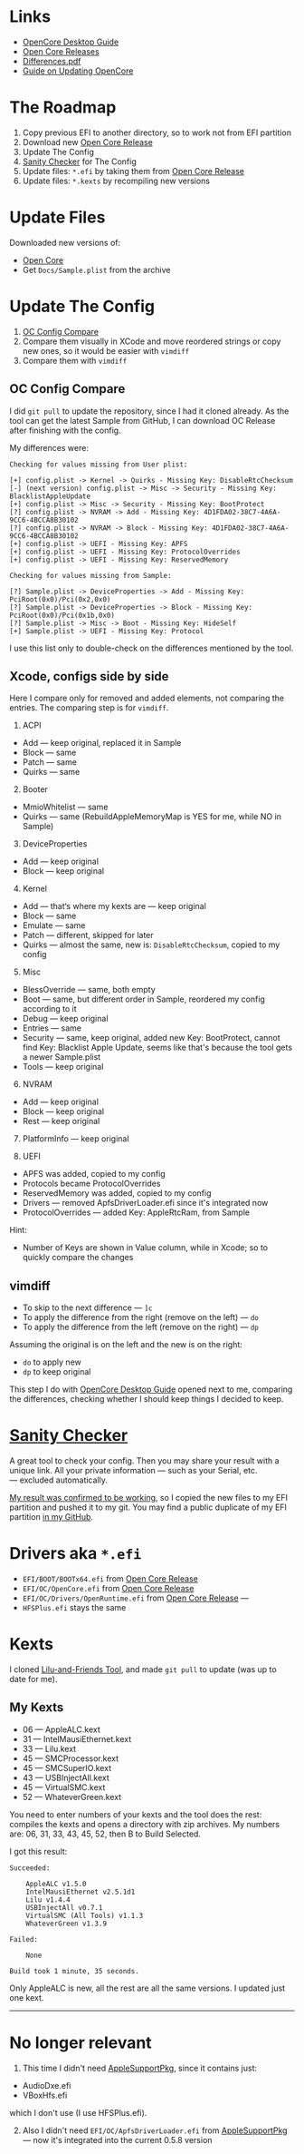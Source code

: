 
# Links

- [OpenCore Desktop Guide](https://dortania.github.io/OpenCore-Desktop-Guide/)
- [Open Core Releases](https://github.com/acidanthera/OpenCorePkg/releases)
- [Differences.pdf](https://github.com/acidanthera/OpenCorePkg/blob/master/Docs/Differences/Differences.pdf)
- [Guide on Updating OpenCore](https://dortania.github.io/OpenCore-Desktop-Guide/post-install/update.html)


# The Roadmap

1. Copy previous EFI to another directory, so to work not from EFI partition
2. Download new [Open Core Release](https://github.com/acidanthera/OpenCorePkg/releases)
3. Update The Config
4. [Sanity Checker](https://opencore.slowgeek.com/) for The Config
5. Update files: `*.efi` by taking them from [Open Core Release](https://github.com/acidanthera/OpenCorePkg/releases)
6. Update files: `*.kexts` by recompiling new versions


# Update Files

Downloaded new versions of:

- [Open Core](https://github.com/acidanthera/OpenCorePkg/releases)
- Get `Docs/Sample.plist` from the archive

# Update The Config

1. [OC Config Compare](https://github.com/corpnewt/OCConfigCompare)
2. Compare them visually in XCode and move reordered strings or copy new ones, so it would be easier with `vimdiff`
3. Compare them with `vimdiff`

## OC Config Compare

I did `git pull` to update the repository, since I had it cloned already. As the tool can get the latest Sample from GitHub, I can download OC Release after finishing with the config.

My differences were:

```
Checking for values missing from User plist:

[+] config.plist -> Kernel -> Quirks - Missing Key: DisableRtcChecksum
[-] (next version) config.plist -> Misc -> Security - Missing Key: BlacklistAppleUpdate
[+] config.plist -> Misc -> Security - Missing Key: BootProtect
[?] config.plist -> NVRAM -> Add - Missing Key: 4D1FDA02-38C7-4A6A-9CC6-4BCCA8B30102
[?] config.plist -> NVRAM -> Block - Missing Key: 4D1FDA02-38C7-4A6A-9CC6-4BCCA8B30102
[+] config.plist -> UEFI - Missing Key: APFS
[+] config.plist -> UEFI - Missing Key: ProtocolOverrides
[+] config.plist -> UEFI - Missing Key: ReservedMemory

Checking for values missing from Sample:

[?] Sample.plist -> DeviceProperties -> Add - Missing Key: PciRoot(0x0)/Pci(0x2,0x0)
[?] Sample.plist -> DeviceProperties -> Block - Missing Key: PciRoot(0x0)/Pci(0x1b,0x0)
[?] Sample.plist -> Misc -> Boot - Missing Key: HideSelf
[+] Sample.plist -> UEFI - Missing Key: Protocol

```

I use this list only to double-check on the differences mentioned by the tool.


## Xcode, configs side by side

Here I compare only for removed and added elements, not comparing the entries. The comparing step is for `vimdiff`.

1. ACPI
 - Add — keep original, replaced it in Sample
 - Block — same
 - Patch — same
 - Quirks — same

2. Booter
 - MmioWhitelist — same
 - Quirks — same (RebuildAppleMemoryMap is YES for me, while NO in Sample)

3. DeviceProperties
 - Add — keep original
 - Block — keep original

4. Kernel
 - Add — that‘s where my kexts are — keep original
 - Block — same
 - Emulate — same
 - Patch — different, skipped for later
 - Quirks — almost the same, new is: `DisableRtcChecksum`, copied to my config

5. Misc

- BlessOverride — same, both empty
- Boot — same, but different order in Sample, reordered my config according to it
- Debug — keep original
- Entries — same
- Security — same, keep original, added new Key: BootProtect, cannot find Key: Blacklist Apple Update, seems like that's because the tool gets a newer Sample.plist
- Tools — keep original

6. NVRAM
 - Add — keep original
 - Block — keep original
 - Rest — keep original

7. PlatformInfo — keep original

8. UEFI
 - APFS was added, copied to my config
 - Protocols became ProtocolOverrides
 - ReservedMemory was added, copied to my config
 - Drivers — removed ApfsDriverLoader.efi since it's integrated now
 - ProtocolOverrides — added Key: AppleRtcRam, from Sample


Hint:

- Number of Keys are shown in Value column, while in Xcode; so to quickly compare the changes


## vimdiff

- To skip to the next difference — `]c`
- To apply the difference from the right (remove on the left) — `do`
- To apply the difference from the left (remove on the right) — `dp`

Assuming the original is on the left and the new is on the right:

- `do` to apply new
- `dp` to keep original


This step I do with [OpenCore Desktop Guide](https://dortania.github.io/OpenCore-Desktop-Guide/) opened next to me, comparing the differences, checking whether I should keep things I decided to keep.



# [Sanity Checker](https://opencore.slowgeek.com/)

A great tool to check your config. Then you may share your result with a unique link. All your private information — such as your Serial, etc. — excluded automatically.

[My result was confirmed to be working](https://opencore.slowgeek.com/?file=haswell058Xcw1l8&rs=haswell058), so I copied the new files to my EFI partition and pushed it to my git. You may find a public duplicate of my EFI partition [in my GitHub](https://github.com/walteweiss/Hackintosh-GA-Z87MX-D3H).



# Drivers aka `*.efi`

- `EFI/BOOT/BOOTx64.efi` from [Open Core Release](https://github.com/acidanthera/OpenCorePkg/releases)
- `EFI/OC/OpenCore.efi` from [Open Core Release](https://github.com/acidanthera/OpenCorePkg/releases)
- `EFI/OC/Drivers/OpenRuntime.efi` from [Open Core Release](https://github.com/acidanthera/OpenCorePkg/releases) — 
- `HFSPlus.efi` stays the same



# Kexts

I cloned [Lilu-and-Friends Tool](https://github.com/corpnewt/Lilu-and-Friends), and made `git pull` to update (was up to date for me).


## My Kexts

- 06 — AppleALC.kext
- 31 — IntelMausiEthernet.kext
- 33 — Lilu.kext
- 45 — SMCProcessor.kext
- 45 — SMCSuperIO.kext
- 43 — USBInjectAll.kext
- 45 — VirtualSMC.kext
- 52 — WhateverGreen.kext

You need to enter numbers of your kexts and the tool does the rest: compiles the kexts and opens a directory with zip archives. My numbers are: 06, 31, 33, 43, 45, 52, then B to Build Selected.

I got this result:


```
Succeeded:

    AppleALC v1.5.0
    IntelMausiEthernet v2.5.1d1
    Lilu v1.4.4
    USBInjectAll v0.7.1
    VirtualSMC (All Tools) v1.1.3
    WhateverGreen v1.3.9

Failed:

    None
 
Build took 1 minute, 35 seconds.

```

Only AppleALC is new, all the rest are all the same versions. I updated just one kext.


--- 


# No longer relevant

1. This time I didn't need [AppleSupportPkg](https://github.com/acidanthera/AppleSupportPkg/releases), since it contains just:

- AudioDxe.efi 
- VBoxHfs.efi

which I don't use (I use HFSPlus.efi).

2. Also I didn't need `EFI/OC/ApfsDriverLoader.efi` from [AppleSupportPkg](https://github.com/acidanthera/AppleSupportPkg/releases) — now it's integrated into the current 0.5.8 version
